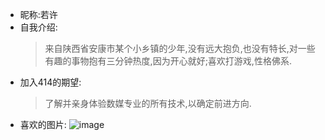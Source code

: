 * 昵称:若许<br>
* 自我介绍:
  >来自陕西省安康市某个小乡镇的少年,没有远大抱负,也没有特长,对一些有趣的事物抱有三分钟热度,因为开心就好;喜欢打游戏,性格佛系.
* 加入414的期望:
  >了解并亲身体验数媒专业的所有技术,以确定前进方向.
* 喜欢的图片:
![image](https://user-images.githubusercontent.com/113816849/190893939-f50f1013-f36f-4d97-87b7-f16530c2433c.png)
